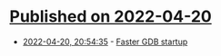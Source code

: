 # [Published on 2022-04-20](index.md)

* [2022-04-20, 20:54:35](https://news.ycombinator.com/item?id=31102872) - [Faster GDB startup](https://tromey.com/blog/?p=1084)
